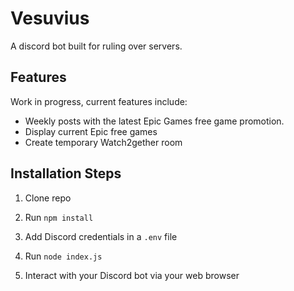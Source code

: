 # Vesuvius
A discord bot built for ruling over servers.


## Features
Work in progress, current features include:

 - Weekly posts with the latest Epic Games free game promotion.
 - Display current Epic free games
 - Create temporary Watch2gether room

  
## Installation Steps

1. Clone repo

2. Run `npm install`

3. Add Discord credentials in a `.env` file

3. Run `node index.js`

4. Interact with your Discord bot via your web browser